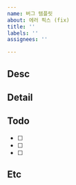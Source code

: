 ```yaml
---
name: 버그 템플릿
about: 에러 픽스 (fix)
title: ''
labels: ''
assignees: ''

---
```


<!-- 버그 현상에 대한 개요 -->
## Desc

<!-- 해당 버그에 대한 상세 설명-->
## Detail

<!-- ToDo는 커밋 단위로 사용 -->
## Todo
- [ ] 
- [ ] 
- [ ] 

<!-- 남기고 싶은 코멘트나 메모할 것 -->
## Etc
